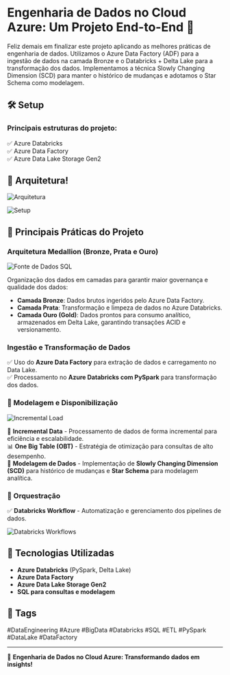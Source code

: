 # Engenharia de Dados no Cloud Azure: Um Projeto End-to-End 🚀

Feliz demais em finalizar este projeto aplicando as melhores práticas de engenharia de dados. Utilizamos o Azure Data Factory (ADF) para a ingestão de dados na camada Bronze e o Databricks + Delta Lake para a transformação dos dados. Implementamos a técnica Slowly Changing Dimension (SCD) para manter o histórico de mudanças e adotamos o Star Schema como modelagem.

## 🛠 Setup
### Principais estruturas do projeto:
✅ Azure Databricks  
✅ Azure Data Factory  
✅ Azure Data Lake Storage Gen2  

## 🔹 Arquitetura!
![Arquitetura](./imgs/1.png)

![Setup](./imgs/2.png)


## 🔹 Principais Práticas do Projeto
### Arquitetura Medallion (Bronze, Prata e Ouro)

![Fonte de Dados SQL](./imgs/3.png)

Organização dos dados em camadas para garantir maior governança e qualidade dos dados:
- **Camada Bronze**: Dados brutos ingeridos pelo Azure Data Factory.
- **Camada Prata**: Transformação e limpeza de dados no Azure Databricks.
- **Camada Ouro (Gold)**: Dados prontos para consumo analítico, armazenados em Delta Lake, garantindo transações ACID e versionamento.

### Ingestão e Transformação de Dados
✅ Uso do **Azure Data Factory** para extração de dados e carregamento no Data Lake.  
✅ Processamento no **Azure Databricks com PySpark** para transformação dos dados.


### 🔹 Modelagem e Disponibilização


![Incremental Load](./imgs/4.png)

📂 **Incremental Data** - Processamento de dados de forma incremental para eficiência e escalabilidade.  
📊 **One Big Table (OBT)** - Estratégia de otimização para consultas de alto desempenho.  
🧩 **Modelagem de Dados** - Implementação de **Slowly Changing Dimension (SCD)** para histórico de mudanças e **Star Schema** para modelagem analítica.


### 🔹 Orquestração
✅ **Databricks Workflow** - Automatização e gerenciamento dos pipelines de dados.

![Databricks Workflows](./imgs/6.png)

## 📌 Tecnologias Utilizadas
- **Azure Databricks** (PySpark, Delta Lake)
- **Azure Data Factory**
- **Azure Data Lake Storage Gen2**
- **SQL para consultas e modelagem**

## 🔗 Tags
#DataEngineering #Azure #BigData #Databricks #SQL #ETL #PySpark #DataLake #DataFactory

---
🚀 **Engenharia de Dados no Cloud Azure: Transformando dados em insights!**

